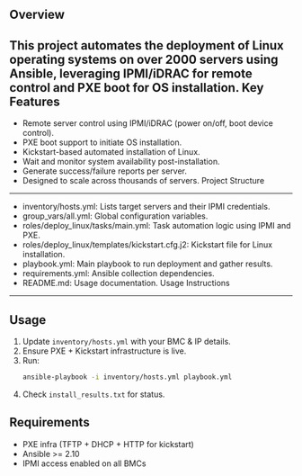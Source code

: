 
Overview
--------
This project automates the deployment of Linux operating systems on over 2000 servers using
Ansible, leveraging IPMI/iDRAC for remote control and PXE boot for OS installation.
Key Features
------------
- Remote server control using IPMI/iDRAC (power on/off, boot device control).
- PXE boot support to initiate OS installation.
- Kickstart-based automated installation of Linux.
- Wait and monitor system availability post-installation.
- Generate success/failure reports per server.
- Designed to scale across thousands of servers.
Project Structure
-----------------
- inventory/hosts.yml: Lists target servers and their IPMI credentials.
- group_vars/all.yml: Global configuration variables.
- roles/deploy_linux/tasks/main.yml: Task automation logic using IPMI and PXE.
- roles/deploy_linux/templates/kickstart.cfg.j2: Kickstart file for Linux installation.
- playbook.yml: Main playbook to run deployment and gather results.
- requirements.yml: Ansible collection dependencies.
- README.md: Usage documentation.
Usage Instructions
------------------

## Usage

1. Update `inventory/hosts.yml` with your BMC & IP details.
2. Ensure PXE + Kickstart infrastructure is live.
3. Run:
   ```bash
   ansible-playbook -i inventory/hosts.yml playbook.yml
   ```
4. Check `install_results.txt` for status.



## Requirements

- PXE infra (TFTP + DHCP + HTTP for kickstart)
- Ansible >= 2.10
- IPMI access enabled on all BMCs



